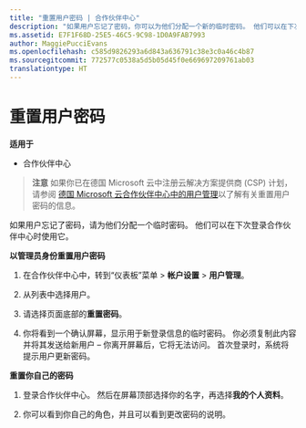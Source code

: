 ```yaml
---
title: "重置用户密码 | 合作伙伴中心"
description: "如果用户忘记了密码，你可以为他们分配一个新的临时密码。 他们可以在下次登录合作伙伴中心时使用它。"
ms.assetid: E7F1F68D-25E5-46C5-9C98-1D0A9FAB7993
author: MaggiePucciEvans
ms.openlocfilehash: c585d9826293a6d843a636791c38e3c0a46c4b87
ms.sourcegitcommit: 772577c0538a5d5b05d45f0e669697209761ab03
translationtype: HT
---
```

# <a name="reset-a-user-password"></a>重置用户密码

**适用于**

-  合作伙伴中心
   
>**注意** 如果你已在德国 Microsoft 云中注册云解决方案提供商 (CSP) 计划，请参阅 [德国 Microsoft 云合作伙伴中心中的用户管理](user-management-in-partner-center-for-microsoft-cloud-germany.md)以了解有关重置用户密码的信息。

如果用户忘记了密码，请为他们分配一个临时密码。 他们可以在下次登录合作伙伴中心时使用它。

**以管理员身份重置用户密码**

1.  在合作伙伴中心中，转到“仪表板”菜单 &gt; **帐户设置** &gt; **用户管理**。
2.  从列表中选择用户。

3.  请选择页面底部的**重置密码**。

4.  你将看到一个确认屏幕，显示用于新登录信息的临时密码。 你必须复制此内容并将其发送给新用户 – 你离开屏幕后，它将无法访问。 首次登录时，系统将提示用户更新密码。

**重置你自己的密码**

1.  登录合作伙伴中心。 然后在屏幕顶部选择你的名字，再选择**我的个人资料**。

2.  你可以看到你自己的角色，并且可以看到更改密码的说明。

 

 



